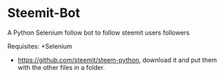 # Steemit-Bot
A Python Selenium follow bot to follow steemit users followers

Requisites:
 +Selenium
 + https://github.com/steemit/steem-python, download it and put them with the other files in a folder.
